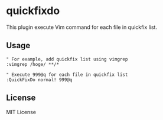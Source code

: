quickfixdo
===

This plugin execute Vim command for each file in quickfix list.

Usage
---

```vim
" For example, add quickfix list using vimgrep
:vimgrep /hoge/ **/*

" Execute 999@q for each file in quickfix list
:QuickFixDo normal! 999@q
```

License
---

MIT License

